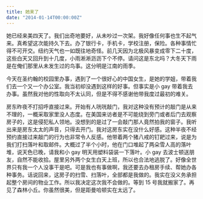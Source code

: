```yaml
---
title: 她来了
date: "2014-01-14T00:00:00Z"
---
```


她已经来美四天了。我们出奇地要好，从未吵过一次架。我好像任何事也生不起气来。真希望这次能持久下去。办了银行卡，手机卡，学校注册，保险。各种事情忙得不可开交。纽约天气也一如既往地奇怪。前几天因为北极风暴变成零下二十度，这些白天又回升到十几度，小雨淅淅沥沥下个不停。请问这是东北吗？大冬天下雨是在俺们那里从未发生过的鸟事。这分明是江南的雨季。

今天在圣约翰的校园里办事，遇到了一个很好心的中国女生，是她的学姐，带着我们去一个又一个办公室。我当初却没遇到这样的好事。但事实是小 gay 带着我去办事。虽然我对他的性取向不太认同，但是不得不感谢他带我度过最初的难关。

房东昨夜不打招呼直接过来。开始有人咣咣敲门，我对这种没有预计的敲门是从来不理的，一概采取家里没人态度。在美国来访者是不可能绕到旁门或者后门去观察房子的，这是侵犯私人领地。没想到的是过了一会敲门那人竟然拍我的窗子。我听出来是房东太太的声音，只得去开门。我对这房东实在没什么好感。这种半夜不经预约直接过来敲门的行为也非常令人反感。他带着两个猪八戒的钉耙过来，说是为我们打扫落叶和取邮件。大概过了半个小时，他在门口堆起了两朵雪人高的落叶堆，说天色已晚，请我和小 gay 明天用塑料袋装一下落叶。小 gay 去波士顿送朋友，自然不能收拾。屋里另外两个女生白天上班，所以也合法地逃脱了。好像全世界只有我一个人没事干是吧。可是我也有事做啊，我还要去办租房手续、帮她办各种事务。话说回来，这房子的扫雪、扫落叶，全部都是我做的。我实在没义务承担起整个房间的物业工作。所以我决定这次我不会做的。等到 15 号我就搬家了。再见了森林小丘。你虽然很美，但是距曼哈顿实在太远了。
